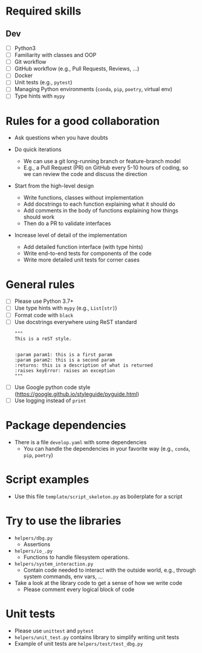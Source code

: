# Required skills

## Dev
- [ ] Python3
- [ ] Familiarity with classes and OOP
- [ ] Git workflow
- [ ] GitHub workflow (e.g., Pull Requests, Reviews, ...)
- [ ] Docker
- [ ] Unit tests (e.g., `pytest`)
- [ ] Managing Python environments (`conda`, `pip`, `poetry`, virtual env)
- [ ] Type hints with `mypy`

# Rules for a good collaboration
- Ask questions when you have doubts

- Do quick iterations
  - We can use a git long-running branch or feature-branch model
  - E.g., a Pull Request (PR) on GitHub every 5-10 hours of coding, so we can
    review the code and discuss the direction

- Start from the high-level design
  - Write functions, classes without implementation
  - Add docstrings to each function explaining what it should do
  - Add comments in the body of functions explaining how things should work
  - Then do a PR to validate interfaces

- Increase level of detail of the implementation
  - Add detailed function interface (with type hints)
  - Write end-to-end tests for components of the code
  - Write more detailed unit tests for corner cases

# General rules
- [ ] Please use Python 3.7+
- [ ] Use type hints with `mypy` (e.g., `List[str]`)
- [ ] Format code with `black`
- [ ] Use docstrings everywhere using ReST standard
  ```
  """
  This is a reST style.


  :param param1: this is a first param
  :param param2: this is a second param
  :returns: this is a description of what is returned
  :raises keyError: raises an exception
  """
  ```
- [ ] Use Google python code style (https://google.github.io/styleguide/pyguide.html)
- [ ] Use logging instead of `print`

# Package dependencies
- There is a file `develop.yaml` with some dependencies
  - You can handle the dependencies in your favorite way (e.g., `conda`, `pip`,
    `poetry`)

# Script examples
- Use this file `template/script_skeleton.py` as boilerplate for a script

# Try to use the libraries
- `helpers/dbg.py`
  - Assertions
- `helpers/io_.py`
  - Functions to handle filesystem operations.
- `helpers/system_interaction.py`
  - Contain code needed to interact with the outside world, e.g., through system
    commands, env vars, ...
- Take a look at the library code to get a sense of how we write code
  - Please comment every logical block of code

# Unit tests
- Please use `unittest` and `pytest`
- `helpers/unit_test.py` contains library to simplify writing unit tests
- Example of unit tests are `helpers/test/test_dbg.py`
